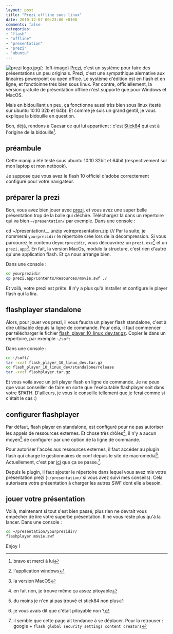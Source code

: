 ```yaml
---
layout: post
title: "Prezi offline sous linux"
date: 2010-12-07 00:23:00 +0100
comments: false
categories: 
- "flash"
- "offline"
- "presentation"
- "prezi"
- "ubuntu"
---
```

![prezi logo.jpg](https://blog.crafting-labs.fr/images/logo/.prezi_logo_s.jpg){: .left-image}
[Prezi](http://www.prezi.com), c'est un système pour faire des présentations un peu originals. Prezi, c'est une sympathique alernative aux lineaires powerpoint ou open office. Le système d'édition est en flash et en ligne, et fonctioinne très bien sous linux.
Par contre, officiellement, la version gratuite de présentation offline n'est supporté que pour Windows et MacOS.

Mais en bidouillant un peu, ça fonctionne aussi très bien sous linux (testé sur ubuntu 10.10 32b et 64b). Et comme je suis un grand gentil, je vous explique la bidouille en question.


Bon, déjà, rendons à Caesar ce qui lui appartient : c'est [Stick84](http://stick.gk2.sk/blog/2010/05/prezi-offline-in-linux/) qui est à l'origine de la bidouille[^1].

## préambule
Cette manip a été testé sous ubuntu 10.10 32bit et 64bit (respectivement sur mon laptop et mon netbook).

Je suppose que vous avez le flash 10 officiel d'adobe correctement configuré pour votre navigateur.

## préparer la prezi
Bon, vous avez bien jouer avec [prezi](http://www.prezi.com), et vous avez une super belle présentation trop de la balle qui déchire.
Téléchargez là dans un répertoire qui va bien `~/presentation/` par exemple.
Dans une console :

cd ~/presentation/__
unzip votrepresentation.zip
///
Par la suite, je nommerai `yourprezidir` le répertoire crée lors de la décompression.
Si vous parcourez le contenu de`yourprezidir`, vous découvrirez un `prezi.exe`[^2] et un `prezi.app`[^3].
En fait, la version MacOs, modulo la structure, c'est rien d'autre qu'une application flash. Et ça nous arrange bien.

Dans une console : 

~~~ bash
cd yourprezidir
cp prezi.app/Contents/Resources/movie.swf ./
~~~

Et voilà, votre prezi est prête. Il n'y a plus qu'à installer et configure le player flash qui la lira.

## flashplayer standalone
Alors, pour jouer vos prezi, il vous faudra un player flash standalone, c'est à dire utilisable depuis la ligne de commande.
Pour cela, il faut commencer par télécharger le fichier [flash_player_10_linux_dev.tar.gz](http://download.macromedia.com/pub/flashplayer/updaters/10/flash_player_10_linux_dev.tar.gz).
Copier le dans un répertoire, par exemple `~/soft`

Dans une console :

~~~ bash
cd ~/soft/
tar -xvzf flash_player_10_linux_dev.tar.gz
cd flash_player_10_linux_dev/standalone/release
tar -xvzf flashplayer.tar.gz
~~~

Et vous voilà avec un joli player flash en ligne de commande.
Je ne peux que vous conseiller de faire en sorte que l'exécutable flashplayer soit dans votre $PATH. D'ailleurs, je vous le conseille tellement que je ferai comme si c'était le cas :)

## configurer flashplayer
Par défaut, flash player en standalone, est configuré pour ne pas autoriser les appels de ressources externes. Et chose très drôles[^4], il n'y a aucun moyen[^5] de configurer par une option de la ligne de commande.

Pour autoriser l'accès aux ressources externes, il faut accéder au plugin flash qui charge le gestionnaires de conf depuis le site de macromedia[^6]. Actuellement, c'est par [ici](http://www.macromedia.com/support/documentation/en/flashplayer/help/settings_manager04a.html) que ça se passe.[^7].

Depuis le plugin, il faut ajouter le répertoire dans lequel vous avez mis votre présentation prezi (`~/presentation/` si vous avez suivi mes conseils). Cela autorisera votre présentation à charger les autres SWF dont elle a besoin.

## jouer votre présentation
Voilà, maintenant si tout s'est bien passé, plus rien ne devrait vous empêcher de lire votre superbe présentation. Il ne vous reste plus qu'à la lancer.
Dans une console :

~~~ bash
cd ~/presentation/yourprezidir/
flashplayer movie.swf
~~~

Enjoy !


[^1]: bravo et merci à lui
[^2]: l'application windows
[^3]: la version MacOS
[^4]: en fait non, je trouve même ça assez pitoyable
[^5]: du moins je n'en ai pas trouvé et stick84 non plus
[^6]: je vous avais dit que c'était pitoyable non ?
[^7]: il semble que cette page ait tendance à se déplacer. Pour la retrouver : google + `flash global security settings content creators`
